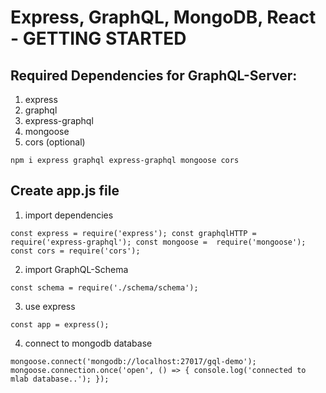 # Express, GraphQL, MongoDB, React - GETTING STARTED

## Required Dependencies for GraphQL-Server:

1. express
2. graphql
3. express-graphql
4. mongoose
5. cors (optional)

`npm i express graphql express-graphql mongoose cors`

## Create app.js file

1. import dependencies

`const express = require('express');
const graphqlHTTP = require('express-graphql');
const mongoose =  require('mongoose');
const cors = require('cors');`

2. import GraphQL-Schema

`const schema = require('./schema/schema');`

3. use express

`const app = express();`

4. connect to mongodb database

`mongoose.connect('mongodb://localhost:27017/gql-demo');
mongoose.connection.once('open', () => {
  console.log('connected to mlab database..');
});`
